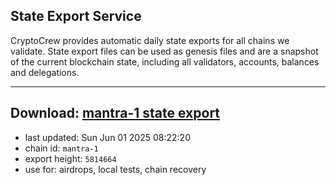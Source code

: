 ## State Export Service
CryptoCrew provides automatic daily state exports for all chains we validate. State export files can be used as genesis files and are a snapshot of the current blockchain state, including all validators, accounts, balances and delegations.

---
**Download: [mantra-1 state export](https://dl-eu2.ccvalidators.com/SERVICE/mantrachain/mantra-1_export_5814664.json)**
---

- last updated: Sun Jun 01 2025 08:22:20
- chain id: `mantra-1`
- export height: `5814664`
- use for: airdrops, local tests, chain recovery
